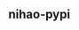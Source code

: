 ## nihao-pypi

<script src="https://gist.github.com/sunwei/8cb78d270ff1cd3414bbe3ae10fd4fad.js"></script>


